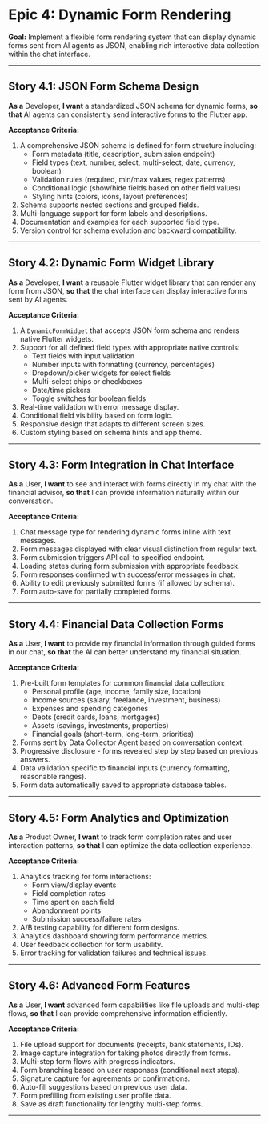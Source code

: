 # Epic 4: Dynamic Form Rendering

**Goal:** Implement a flexible form rendering system that can display dynamic forms sent from AI agents as JSON, enabling rich interactive data collection within the chat interface.

---

## **Story 4.1: JSON Form Schema Design**
**As a** Developer,
**I want** a standardized JSON schema for dynamic forms,
**so that** AI agents can consistently send interactive forms to the Flutter app.

**Acceptance Criteria:**
1. A comprehensive JSON schema is defined for form structure including:
   - Form metadata (title, description, submission endpoint)
   - Field types (text, number, select, multi-select, date, currency, boolean)
   - Validation rules (required, min/max values, regex patterns)
   - Conditional logic (show/hide fields based on other field values)
   - Styling hints (colors, icons, layout preferences)
2. Schema supports nested sections and grouped fields.
3. Multi-language support for form labels and descriptions.
4. Documentation and examples for each supported field type.
5. Version control for schema evolution and backward compatibility.

---

## **Story 4.2: Dynamic Form Widget Library**
**As a** Developer,
**I want** a reusable Flutter widget library that can render any form from JSON,
**so that** the chat interface can display interactive forms sent by AI agents.

**Acceptance Criteria:**
1. A `DynamicFormWidget` that accepts JSON form schema and renders native Flutter widgets.
2. Support for all defined field types with appropriate native controls:
   - Text fields with input validation
   - Number inputs with formatting (currency, percentages)
   - Dropdown/picker widgets for select fields
   - Multi-select chips or checkboxes
   - Date/time pickers
   - Toggle switches for boolean fields
3. Real-time validation with error message display.
4. Conditional field visibility based on form logic.
5. Responsive design that adapts to different screen sizes.
6. Custom styling based on schema hints and app theme.

---

## **Story 4.3: Form Integration in Chat Interface**
**As a** User,
**I want** to see and interact with forms directly in my chat with the financial advisor,
**so that** I can provide information naturally within our conversation.

**Acceptance Criteria:**
1. Chat message type for rendering dynamic forms inline with text messages.
2. Form messages displayed with clear visual distinction from regular text.
3. Form submission triggers API call to specified endpoint.
4. Loading states during form submission with appropriate feedback.
5. Form responses confirmed with success/error messages in chat.
6. Ability to edit previously submitted forms (if allowed by schema).
7. Form auto-save for partially completed forms.

---

## **Story 4.4: Financial Data Collection Forms**
**As a** User,
**I want** to provide my financial information through guided forms in our chat,
**so that** the AI can better understand my financial situation.

**Acceptance Criteria:**
1. Pre-built form templates for common financial data collection:
   - Personal profile (age, income, family size, location)
   - Income sources (salary, freelance, investment, business)
   - Expenses and spending categories
   - Debts (credit cards, loans, mortgages)
   - Assets (savings, investments, properties)
   - Financial goals (short-term, long-term, priorities)
2. Forms sent by Data Collector Agent based on conversation context.
3. Progressive disclosure - forms revealed step by step based on previous answers.
4. Data validation specific to financial inputs (currency formatting, reasonable ranges).
5. Form data automatically saved to appropriate database tables.

---

## **Story 4.5: Form Analytics and Optimization**
**As a** Product Owner,
**I want** to track form completion rates and user interaction patterns,
**so that** I can optimize the data collection experience.

**Acceptance Criteria:**
1. Analytics tracking for form interactions:
   - Form view/display events
   - Field completion rates
   - Time spent on each field
   - Abandonment points
   - Submission success/failure rates
2. A/B testing capability for different form designs.
3. Analytics dashboard showing form performance metrics.
4. User feedback collection for form usability.
5. Error tracking for validation failures and technical issues.

---

## **Story 4.6: Advanced Form Features**
**As a** User,
**I want** advanced form capabilities like file uploads and multi-step flows,
**so that** I can provide comprehensive information efficiently.

**Acceptance Criteria:**
1. File upload support for documents (receipts, bank statements, IDs).
2. Image capture integration for taking photos directly from forms.
3. Multi-step form flows with progress indicators.
4. Form branching based on user responses (conditional next steps).
5. Signature capture for agreements or confirmations.
6. Auto-fill suggestions based on previous user data.
7. Form prefilling from existing user profile data.
8. Save as draft functionality for lengthy multi-step forms.

---

